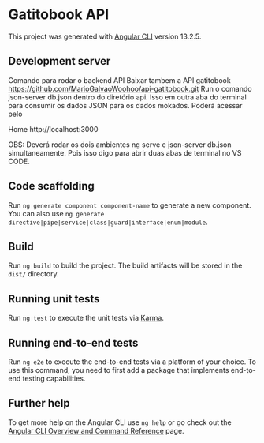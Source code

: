 # Gatitobook API

This project was generated with [Angular CLI](https://github.com/angular/angular-cli) version 13.2.5.

## Development server

Comando para rodar o backend API
Baixar tambem a API gatitobook https://github.com/MarioGalvaoWoohoo/api-gatitobook.git 
Run o comando json-server db.json dentro do diretório api. Isso em outra aba do terminal para consumir os dados JSON para os dados mokados. Poderá acessar pelo

Home http://localhost:3000

OBS: Deverá rodar os dois ambientes ng serve e json-server db.json simultaneamente. Pois isso digo para abrir duas abas de terminal no VS CODE.


## Code scaffolding

Run `ng generate component component-name` to generate a new component. You can also use `ng generate directive|pipe|service|class|guard|interface|enum|module`.

## Build

Run `ng build` to build the project. The build artifacts will be stored in the `dist/` directory.

## Running unit tests

Run `ng test` to execute the unit tests via [Karma](https://karma-runner.github.io).

## Running end-to-end tests

Run `ng e2e` to execute the end-to-end tests via a platform of your choice. To use this command, you need to first add a package that implements end-to-end testing capabilities.

## Further help

To get more help on the Angular CLI use `ng help` or go check out the [Angular CLI Overview and Command Reference](https://angular.io/cli) page.
